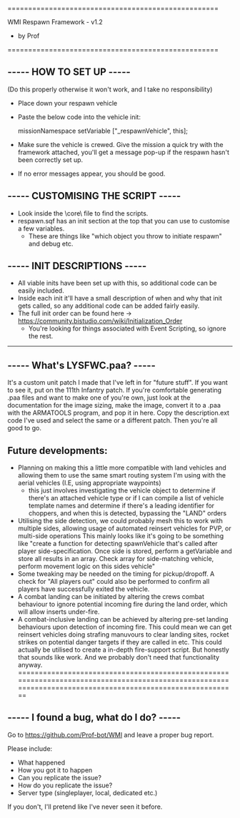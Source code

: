 ===================================================

WMI Respawn Framework - v1.2
- by Prof

===================================================

----- HOW TO SET UP ----- 
-------------------------
(Do this properly otherwise it won't work, and I take no responsibility)

* Place down your respawn vehicle
* Paste the below code into the vehicle init:

	missionNamespace setVariable ["_respawnVehicle", this];

* Make sure the vehicle is crewed. Give the mission a quick try with the framework attached, you'll get a message pop-up if the respawn hasn't been correctly set up.
* If no error messages appear, you should be good.


----- CUSTOMISING THE SCRIPT -----
----------------------------------

* Look inside the \core\ file to find the scripts.
* respawn.sqf has an init section at the top that you can use to customise a few variables.
	* These are things like "which object you throw to initiate respawn" and debug etc.


----- INIT DESCRIPTIONS -----
-----------------------------

* All viable inits have been set up with this, so additional code can be easily included.
* Inside each init it'll have a small description of when and why that init gets called, so any additional code can be added fairly easily.
* The full init order can be found here -> https://community.bistudio.com/wiki/Initialization_Order
	* You're looking for things associated with Event Scripting, so ignore the rest.


----------------------------------------------------------------------------------------------------------------------------------------------------------

----- What's LYSFWC.paa? -----
------------------------------

It's a custom unit patch I made that I've left in for "future stuff". If you want to see it, put on the 111th Infantry patch.
If you're comfortable generating .paa files and want to make one of you're own, just look at the documentation for the image sizing,
make the image, convert it to a .paa with the ARMATOOLS program, and pop it in here. Copy the description.ext code I've used and select the same or a different patch.
Then you're all good to go.


Future developments:
--------------------
- Planning on making this a little more compatible with land vehicles and allowing them to use the same smart routing system I'm using with the aerial vehicles (I.E, using appropriate waypoints)
  - this just involves investigating the vehicle object to determine if there's an attached vehicle type
or if I can compile a list of vehicle template names and determine if there's a leading identifier for choppers, and when this is detected, bypassing the "LAND" orders
- Utilising the side detection, we could probably mesh this to work with multiple sides, allowing usage of automated reinsert vehicles for PVP, or multi-side operations
This mainly looks like it's going to be something like "create a function for detecting spawnVehicle that's called after player side-specification. Once side is stored,
perform a getVariable and store all results in an array. Check array for side-matching vehicle, perform movement logic on this sides vehicle"
- Some tweaking may be needed on the timing for pickup/dropoff. A check for "All players out" could also be performed to confirm all players have successfully exited the vehicle.
- A combat landing can be initiated by altering the crews combat behaviour to ignore potential incoming fire during the land order, which will allow inserts under-fire.
- A combat-inclusive landing can be achieved by altering pre-set landing behaviours upon detection of incoming fire. This could mean we can get reinsert vehicles doing
strafing manuvours to clear landing sites, rocket strikes on potential danger targets if they are called in etc. This could actually be utilised to create a in-depth fire-support script.
But honestly that sounds like work. And we probably don't need that functionality anyway.
===========================================================================================================================================================

----- I found a bug, what do I do? -----
----------------------------------------

Go to https://github.com/Prof-bot/WMI and leave a proper bug report.

Please include:
  - What happened
  - How you got it to happen
  - Can you replicate the issue?
  - How do you replicate the issue?
  - Server type (singleplayer, local, dedicated etc.)

If you don't, I'll pretend like I've never seen it before.

